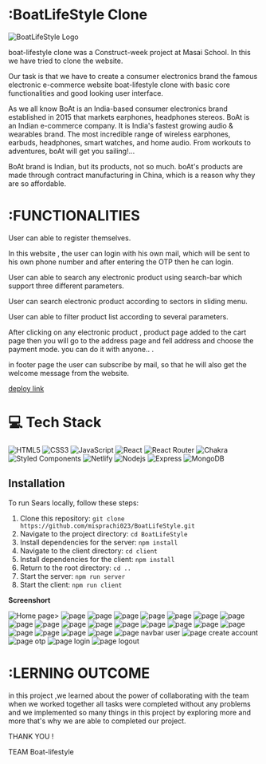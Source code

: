 # :BoatLifeStyle Clone

![BoatLifeStyle Logo](https://www.boat-lifestyle.com/cdn/shop/files/boAt_logo_small_3067da8c-a83b-46dd-b28b-6ef1e16ccd17_small.svg?v=1693549434)

boat-lifestyle clone was a  Construct-week project at Masai School. In this we have tried to clone the website.

Our task is that we have to create a consumer electronics brand the famous electronic e-commerce website boat-lifestyle clone with basic core functionalities and good looking user interface.

As we all know BoAt is an India-based consumer electronics brand established in 2015 that markets earphones, headphones stereos. BoAt is an Indian e-commerce company. It is India's fastest growing audio & wearables brand. The most incredible range of wireless earphones, earbuds, headphones, smart watches, and home audio. From workouts to adventures, boAt will get you sailing!...

BoAt brand is Indian, but its products, not so much. boAt's products are made through contract manufacturing in China, which is a reason why they are so affordable.

# :FUNCTIONALITIES
User can able to register themselves.

In this website , the user can login with his own mail, which will be sent to his own phone number and after entering the OTP then he can login.

User can able to search any electronic product using search-bar which support three different parameters.

User can search electronic product according to sectors in sliding menu.

User can able to filter product list according to several parameters.

After clicking on any electronic product , product page added to the cart page then you will go to the address page and fell address and choose the payment mode. you can do it with anyone.. .

in footer page the user can subscribe by mail, so that he will also get the welcome message from the website.

[deploy link](https://boat-life-style-nine.vercel.app/)

# :computer: Tech Stack
![HTML5](https://img.shields.io/badge/html5-%23E34F26.svg?style=for-the-badge&logo=html5&logoColor=white)
![CSS3](https://img.shields.io/badge/css3-%231572B6.svg?style=for-the-badge&logo=css3&logoColor=white)
![JavaScript](https://img.shields.io/badge/javascript-%23323330.svg?style=for-the-badge&logo=javascript&logoColor=%23F7DF1E)
![React](https://img.shields.io/badge/react-%2320232a.svg?style=for-the-badge&logo=react&logoColor=%2361DAFB)
![React Router](https://img.shields.io/badge/React_Router-CA4245?style=for-the-badge&logo=react-router&logoColor=white)
![Chakra](https://img.shields.io/badge/chakra-%234ED1C5.svg?style=for-the-badge&logo=chakraui&logoColor=white)
![Styled Components](https://img.shields.io/badge/styled--components-DB7093?style=for-the-badge&logo=styled-components&logoColor=white)
![Netlify](https://img.shields.io/badge/netlify-%23000000.svg?style=for-the-badge&logo=netlify&logoColor=#00C7B7)
![Nodejs](https://img.shields.io/badge/netlify-%23000000.svg?style=for-the-badge&logo=netlify&logoColor=#00C7B7)
![Express](https://img.shields.io/badge/netlify-%23000000.svg?style=for-the-badge&logo=netlify&logoColor=#00C7B7)
![MongoDB](https://img.icons8.com/?size=48&id=54087&format=png?style=for-the-badge&logo=netlify&logoColor=#00C7B7)


## Installation
To run Sears locally, follow these steps:
1. Clone this repository: `git clone https://github.com/misprachi023/BoatLifeStyle.git`
2. Navigate to the project directory: `cd BoatLifeStyle`
3. Install dependencies for the server: `npm install`
4. Navigate to the client directory: `cd client`
5. Install dependencies for the client: `npm install`
6. Return to the root directory: `cd ..`
7. Start the server: `npm run server`
8. Start the client: `npm run client`













**Screenshort**

![Home page](<client/file/Screenshot 2024-02-12 231929.png>)>
![page](<client/file/Screenshot 2024-02-12 231953.png>)
![page](<client/file/Screenshot 2024-02-12 232028.png>)
![page](<client/file/Screenshot 2024-02-12 232047.png>)
![page](<client/file/Screenshot 2024-02-12 232115.png>)
![page](<client/file/Screenshot 2024-02-12 232202.png>)
![page](<client/file/Screenshot 2024-02-12 232218.png>)
![page](<client/file/Screenshot 2024-02-12 232236.png>)
![page](<client/file/Screenshot 2024-02-12 232250.png>)
![page](<client/file/Screenshot 2024-02-12 232307.png>)
![page](<client/file/Screenshot 2024-02-12 232346.png>)
![page](<client/file/Screenshot 2024-02-12 232405.png>)
![page](<client/file/Screenshot 2024-02-12 232427.png>)
![page](<client/file/Screenshot 2024-02-12 232442.png>)
![page](<client/file/Screenshot 2024-02-12 232504.png>)
![page](<client/file/Screenshot 2024-02-12 232521.png>)
![page](<client/file/Screenshot 2024-02-12 232620.png>)
![page](<client/file/Screenshot 2024-02-12 232634.png>)
![page](<client/file/Screenshot 2024-02-12 232654.png>)
![page](<client/file/Screenshot 2024-02-12 232711.png>)
![page](<client/file/Screenshot 2024-02-12 232726.png>)
![page navbar user](<client/file/Screenshot 2024-02-12 232747.png>)
![page create account](<client/file/Screenshot 2024-02-12 232806.png>)
![page otp](<client/file/Screenshot 2024-02-12 232820.png>)
![page login](<client/file/Screenshot 2024-02-12 232834.png>)
![page logout](<client/file/Screenshot 2024-02-12 232904.png>)


# :LERNING OUTCOME
in this project ,we learned about the power of collaborating with the team when we worked together all tasks were completed without any problems and we implemented so many things in this project by exploring more and more that's why we are able to completed our project.

THANK YOU !

TEAM Boat-lifestyle
